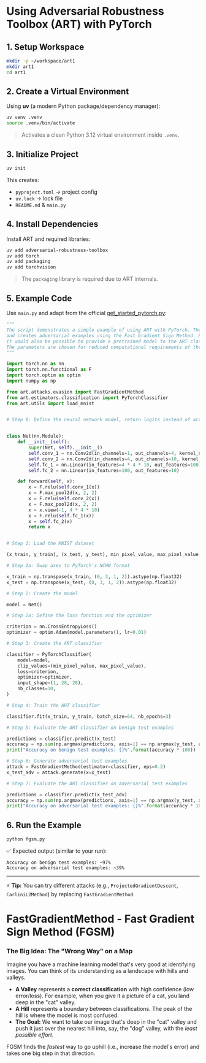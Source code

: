 
# Using Adversarial Robustness Toolbox (ART) with PyTorch

## 1. Setup Workspace

```bash
mkdir -p ~/workspace/art1
mkdir art1
cd art1
```

## 2. Create a Virtual Environment

Using **uv** (a modern Python package/dependency manager):

```bash
uv venv .venv
source .venv/bin/activate
```

> Activates a clean Python 3.12 virtual environment inside `.venv`.

## 3. Initialize Project

```bash
uv init
```

This creates:

* `pyproject.toml` → project config
* `uv.lock` → lock file
* `README.md` & `main.py`

## 4. Install Dependencies

Install ART and required libraries:

```bash
uv add adversarial-robustness-toolbox
uv add torch
uv add packaging
uv add torchvision
```

> The `packaging` library is required due to ART internals.

## 5. Example Code

Use `main.py` and adapt from the official [get\_started\_pytorch.py](https://github.com/Trusted-AI/adversarial-robustness-toolbox/blob/main/examples/get_started_pytorch.py):

```python
"""
The script demonstrates a simple example of using ART with PyTorch. The example train a small model on the MNIST dataset
and creates adversarial examples using the Fast Gradient Sign Method. Here we use the ART classifier to train the model,
it would also be possible to provide a pretrained model to the ART classifier.
The parameters are chosen for reduced computational requirements of the script and not optimised for accuracy.
"""

import torch.nn as nn
import torch.nn.functional as F
import torch.optim as optim
import numpy as np

from art.attacks.evasion import FastGradientMethod
from art.estimators.classification import PyTorchClassifier
from art.utils import load_mnist


# Step 0: Define the neural network model, return logits instead of activation in forward method


class Net(nn.Module):
    def __init__(self):
        super(Net, self).__init__()
        self.conv_1 = nn.Conv2d(in_channels=1, out_channels=4, kernel_size=5, stride=1)
        self.conv_2 = nn.Conv2d(in_channels=4, out_channels=10, kernel_size=5, stride=1)
        self.fc_1 = nn.Linear(in_features=4 * 4 * 10, out_features=100)
        self.fc_2 = nn.Linear(in_features=100, out_features=10)

    def forward(self, x):
        x = F.relu(self.conv_1(x))
        x = F.max_pool2d(x, 2, 2)
        x = F.relu(self.conv_2(x))
        x = F.max_pool2d(x, 2, 2)
        x = x.view(-1, 4 * 4 * 10)
        x = F.relu(self.fc_1(x))
        x = self.fc_2(x)
        return x


# Step 1: Load the MNIST dataset

(x_train, y_train), (x_test, y_test), min_pixel_value, max_pixel_value = load_mnist()

# Step 1a: Swap axes to PyTorch's NCHW format

x_train = np.transpose(x_train, (0, 3, 1, 2)).astype(np.float32)
x_test = np.transpose(x_test, (0, 3, 1, 2)).astype(np.float32)

# Step 2: Create the model

model = Net()

# Step 2a: Define the loss function and the optimizer

criterion = nn.CrossEntropyLoss()
optimizer = optim.Adam(model.parameters(), lr=0.01)

# Step 3: Create the ART classifier

classifier = PyTorchClassifier(
    model=model,
    clip_values=(min_pixel_value, max_pixel_value),
    loss=criterion,
    optimizer=optimizer,
    input_shape=(1, 28, 28),
    nb_classes=10,
)

# Step 4: Train the ART classifier

classifier.fit(x_train, y_train, batch_size=64, nb_epochs=3)

# Step 5: Evaluate the ART classifier on benign test examples

predictions = classifier.predict(x_test)
accuracy = np.sum(np.argmax(predictions, axis=1) == np.argmax(y_test, axis=1)) / len(y_test)
print("Accuracy on benign test examples: {}%".format(accuracy * 100))

# Step 6: Generate adversarial test examples
attack = FastGradientMethod(estimator=classifier, eps=0.2)
x_test_adv = attack.generate(x=x_test)

# Step 7: Evaluate the ART classifier on adversarial test examples

predictions = classifier.predict(x_test_adv)
accuracy = np.sum(np.argmax(predictions, axis=1) == np.argmax(y_test, axis=1)) / len(y_test)
print("Accuracy on adversarial test examples: {}%".format(accuracy * 100))
```

## 6. Run the Example

```bash
python fgsm.py
```

✅ Expected output (similar to your run):

```
Accuracy on benign test examples: ~97%
Accuracy on adversarial test examples: ~39%
```

---

⚡ **Tip:** You can try different attacks (e.g., `ProjectedGradientDescent`, `CarliniL2Method`) by replacing `FastGradientMethod`.


# **FastGradientMethod - Fast Gradient Sign Method (FGSM)**

### The Big Idea: The "Wrong Way" on a Map

Imagine you have a machine learning model that's very good at identifying images. You can think of its understanding as a landscape with hills and valleys.

  * **A Valley** represents a **correct classification** with high confidence (low error/loss). For example, when you give it a picture of a cat, you land deep in the "cat" valley.
  * **A Hill** represents a boundary between classifications. The peak of the hill is where the model is most confused.
  * **The Goal:** We want to take our image that's deep in the "cat" valley and push it just over the nearest hill into, say, the "dog" valley, with the *least possible effort*.

FGSM finds the *fastest* way to go uphill (i.e., increase the model's error) and takes one big step in that direction.
